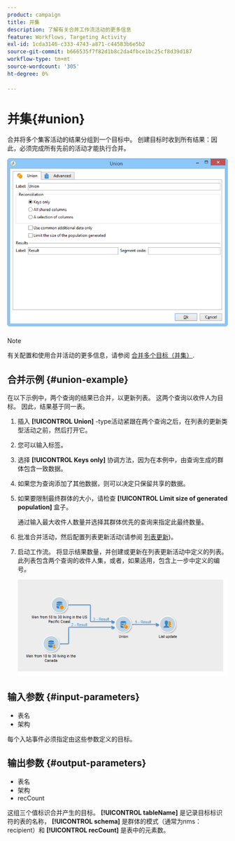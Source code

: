 ```yaml
---
product: campaign
title: 并集
description: 了解有关合并工作流活动的更多信息
feature: Workflows, Targeting Activity
exl-id: 1cda3146-c333-4743-a871-c44583b6e5b2
source-git-commit: b666535f7f82d1b8c2da4fbce1bc25cf8d39d187
workflow-type: tm+mt
source-wordcount: '305'
ht-degree: 0%

---
```


# 并集{#union}



合并将多个集客活动的结果分组到一个目标中。 创建目标时收到所有结果：因此，必须完成所有先前的活动才能执行合并。

![](assets/s_user_segmentation_union.png)

>[!NOTE]
>
>有关配置和使用合并活动的更多信息，请参阅 [合并多个目标（并集）](targeting-data.md#combining-several-targets--union-).

## 合并示例 {#union-example}

在以下示例中，两个查询的结果已合并，以更新列表。 这两个查询以收件人为目标。 因此，结果基于同一表。

1. 插入 **[!UICONTROL Union]** -type活动紧跟在两个查询之后，在列表的更新类型活动之前，然后打开它。
1. 您可以输入标签。
1. 选择 **[!UICONTROL Keys only]** 协调方法，因为在本例中，由查询生成的群体包含一致数据。
1. 如果您为查询添加了其他数据，则可以决定只保留共享的数据。
1. 如果要限制最终群体的大小，请检查 **[!UICONTROL Limit size of generated population]** 盒子。

   通过输入最大收件人数量并选择其群体优先的查询来指定此最终数量。

1. 批准合并活动，然后配置列表更新活动(请参阅 [列表更新](list-update.md))。
1. 启动工作流。 将显示结果数量，并创建或更新在列表更新活动中定义的列表。 此列表包含两个查询的收件人集，或者，如果适用，包含上一步中定义的编号。

   ![](assets/union_example.png)

## 输入参数 {#input-parameters}

* 表名
* 架构

每个入站事件必须指定由这些参数定义的目标。

## 输出参数 {#output-parameters}

* 表名
* 架构
* recCount

这组三个值标识合并产生的目标。 **[!UICONTROL tableName]** 是记录目标标识符的表的名称， **[!UICONTROL schema]** 是群体的模式（通常为nms：recipient）和 **[!UICONTROL recCount]** 是表中的元素数。
